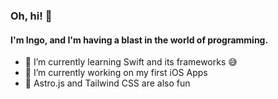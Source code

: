 ### Oh, hi! 👋
#### I'm Ingo, and I'm having a blast in the world of programming.


- 🌱 I’m currently learning Swift and its frameworks 😅
- 🔭 I’m currently working on my first iOS Apps
- 🚀 Astro.js and Tailwind CSS are also fun
